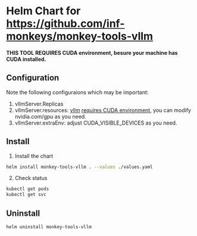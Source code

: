 # Helm Chart for https://github.com/inf-monkeys/monkey-tools-vllm

**THIS TOOL REQUIRES CUDA environment, besure your machine has CUDA installed.**

## Configuration

Note the following configuraions which may be important:

1. vllmServer.Replicas
2. vllmServer.resources: [vllm](https://github.com/vllm-project/vllm) [requires CUDA environment](https://docs.vllm.ai/en/latest/getting_started/installation.html), you can modify nvidia.com/gpu as you need.
3. vllmServer.extraEnv: adjust CUDA_VISIBLE_DEVICES as you need.

## Install

1. Install the chart

```sh
helm install monkey-tools-vllm . --values ./values.yaml
```

2. Check status

```sh
kubectl get pods
kubectl get svc
```

## Uninstall

```
helm uninstall monkey-tools-vllm
```